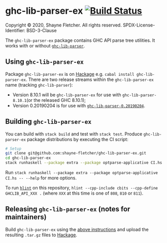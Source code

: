 # ghc-lib-parser-ex [![Build Status](https://shayne-fletcher.visualstudio.com/ghc-lib-parser-ex/_apis/build/status/shayne-fletcher.ghc-lib-parser-ex?branchName=master)](https://shayne-fletcher.visualstudio.com/ghc-lib-parser-ex/_build/latest?definitionId=1&branchName=master)
Copyright © 2020, Shayne Fletcher. All rights reserved.
SPDX-License-Identifier: BSD-3-Clause

The `ghc-lib-parser-ex` package contains GHC API parse tree utilities. It works with or without [`ghc-lib-parser`](https://github.com/digital-asset/ghc-lib).

## Using `ghc-lib-parser-ex`

Package `ghc-lib-parser-ex` is on [Hackage](https://hackage.haskell.org/package/ghc-lib-parser-ex) e.g. `cabal install ghc-lib-parser-ex`. There are two release streams within the `ghc-lib-parser-ex` name (tracking `ghc-lib-parser`):

* Version 8.10.1 will be `ghc-lib-parser-ex` for use with `ghc-lib-parser-8.10.1`(or the released GHC 8.10.1);
* Version 0.20190204 is for use with [`ghc-lib-parser-0.20190204`](http://hackage.haskell.org/package/ghc-lib-0.20190204).

## Building `ghc-lib-parser-ex`

You can build with `stack build` and test with `stack test`. Produce `ghc-lib-parser-ex` package distributions by executing the CI script:
```bash
# Setup
git clone git@github.com:shayne-fletcher/ghc-lib-parser-ex.git
cd ghc-lib-parser-ex
stack runhaskell --package extra --package optparse-applicative CI.hs
```
Run `stack runhaskell --package extra --package optparse-applicative CI.hs -- --help` for more options.

To run [`hlint`](https://github.com/ndmitchell/hlint) on this repository, `hlint --cpp-include cbits --cpp-define GHCLIB_API_XXX .` (where `XXX` at this time is one of `808`, `810` or `811`).

## Releasing `ghc-lib-parser-ex` (notes for maintainers)

Build `ghc-lib-parser-ex` using the [above instructions](#building-ghc-lib-parser-ex)  and upload the resulting `.tar.gz` files to [Hackage](https://hackage.haskell.org/upload).
